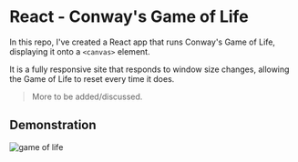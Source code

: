 # React - Conway's Game of Life

In this repo, I've created a React app that runs Conway's Game of Life, displaying it onto a `<canvas>` element.

It is a fully responsive site that responds to window size changes, allowing the Game of Life to reset every time it does.

> More to be added/discussed.

## Demonstration

![game of life](https://github.com/user-attachments/assets/1b04eb39-c753-4cb8-b477-0ea5dd2e6881)
